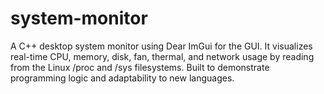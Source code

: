 # system-monitor
A C++ desktop system monitor using Dear ImGui for the GUI. It visualizes real-time CPU, memory, disk, fan, thermal, and network usage by reading from the Linux /proc and /sys filesystems. Built to demonstrate programming logic and adaptability to new languages.
